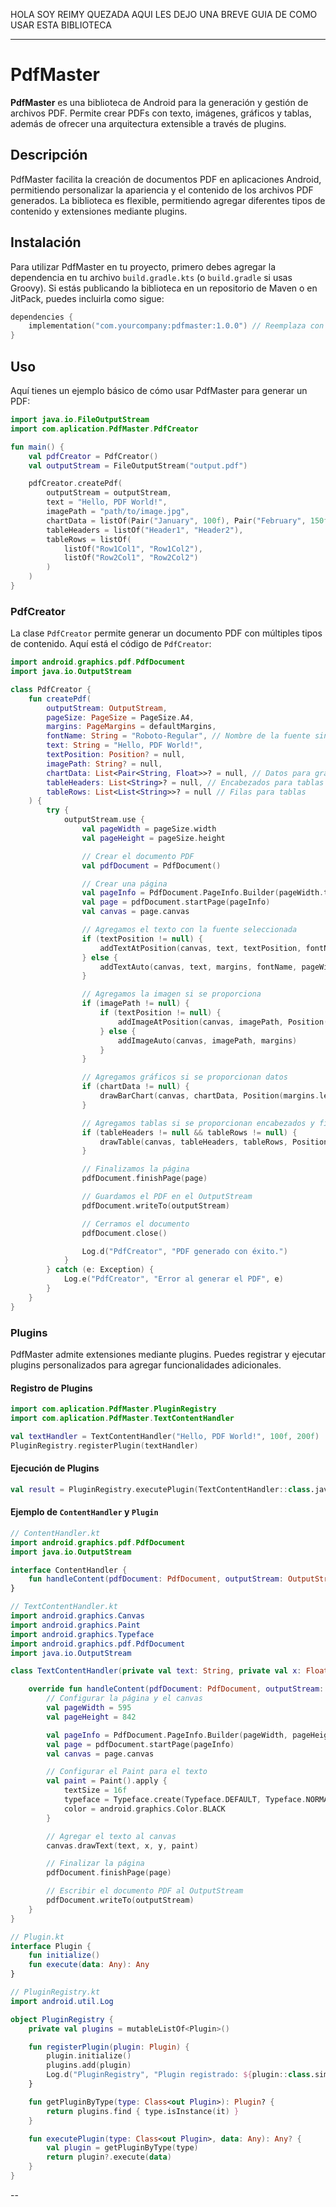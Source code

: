 HOLA SOY REIMY QUEZADA AQUI LES DEJO UNA BREVE GUIA DE COMO USAR ESTA BIBLIOTECA

---

# PdfMaster

**PdfMaster** es una biblioteca de Android para la generación y gestión de archivos PDF. Permite crear PDFs con texto, imágenes, gráficos y tablas, además de ofrecer una arquitectura extensible a través de plugins.

## Descripción

PdfMaster facilita la creación de documentos PDF en aplicaciones Android, permitiendo personalizar la apariencia y el contenido de los archivos PDF generados. La biblioteca es flexible, permitiendo agregar diferentes tipos de contenido y extensiones mediante plugins.

## Instalación

Para utilizar PdfMaster en tu proyecto, primero debes agregar la dependencia en tu archivo `build.gradle.kts` (o `build.gradle` si usas Groovy). Si estás publicando la biblioteca en un repositorio de Maven o en JitPack, puedes incluirla como sigue:

```kotlin
dependencies {
    implementation("com.yourcompany:pdfmaster:1.0.0") // Reemplaza con el grupo y versión correctos
}
```

## Uso

Aquí tienes un ejemplo básico de cómo usar PdfMaster para generar un PDF:

```kotlin
import java.io.FileOutputStream
import com.aplication.PdfMaster.PdfCreator

fun main() {
    val pdfCreator = PdfCreator()
    val outputStream = FileOutputStream("output.pdf")

    pdfCreator.createPdf(
        outputStream = outputStream,
        text = "Hello, PDF World!",
        imagePath = "path/to/image.jpg",
        chartData = listOf(Pair("January", 100f), Pair("February", 150f)),
        tableHeaders = listOf("Header1", "Header2"),
        tableRows = listOf(
            listOf("Row1Col1", "Row1Col2"),
            listOf("Row2Col1", "Row2Col2")
        )
    )
}
```

### PdfCreator

La clase `PdfCreator` permite generar un documento PDF con múltiples tipos de contenido. Aquí está el código de `PdfCreator`:

```kotlin
import android.graphics.pdf.PdfDocument
import java.io.OutputStream

class PdfCreator {
    fun createPdf(
        outputStream: OutputStream,
        pageSize: PageSize = PageSize.A4,
        margins: PageMargins = defaultMargins,
        fontName: String = "Roboto-Regular", // Nombre de la fuente sin extensión
        text: String = "Hello, PDF World!",
        textPosition: Position? = null,
        imagePath: String? = null,
        chartData: List<Pair<String, Float>>? = null, // Datos para gráficos
        tableHeaders: List<String>? = null, // Encabezados para tablas
        tableRows: List<List<String>>? = null // Filas para tablas
    ) {
        try {
            outputStream.use {
                val pageWidth = pageSize.width
                val pageHeight = pageSize.height

                // Crear el documento PDF
                val pdfDocument = PdfDocument()

                // Crear una página
                val pageInfo = PdfDocument.PageInfo.Builder(pageWidth.toInt(), pageHeight.toInt(), 1).create()
                val page = pdfDocument.startPage(pageInfo)
                val canvas = page.canvas

                // Agregamos el texto con la fuente seleccionada
                if (textPosition != null) {
                    addTextAtPosition(canvas, text, textPosition, fontName, margins, pdfDocument)
                } else {
                    addTextAuto(canvas, text, margins, fontName, pageWidth, pageHeight, pdfDocument)
                }

                // Agregamos la imagen si se proporciona
                if (imagePath != null) {
                    if (textPosition != null) {
                        addImageAtPosition(canvas, imagePath, Position(textPosition.x, textPosition.y + 100))
                    } else {
                        addImageAuto(canvas, imagePath, margins)
                    }
                }

                // Agregamos gráficos si se proporcionan datos
                if (chartData != null) {
                    drawBarChart(canvas, chartData, Position(margins.left, margins.top + 200))
                }

                // Agregamos tablas si se proporcionan encabezados y filas
                if (tableHeaders != null && tableRows != null) {
                    drawTable(canvas, tableHeaders, tableRows, Position(margins.left, margins.top + 400))
                }

                // Finalizamos la página
                pdfDocument.finishPage(page)

                // Guardamos el PDF en el OutputStream
                pdfDocument.writeTo(outputStream)

                // Cerramos el documento
                pdfDocument.close()

                Log.d("PdfCreator", "PDF generado con éxito.")
            }
        } catch (e: Exception) {
            Log.e("PdfCreator", "Error al generar el PDF", e)
        }
    }
}
```

### Plugins

PdfMaster admite extensiones mediante plugins. Puedes registrar y ejecutar plugins personalizados para agregar funcionalidades adicionales.

#### Registro de Plugins

```kotlin
import com.aplication.PdfMaster.PluginRegistry
import com.aplication.PdfMaster.TextContentHandler

val textHandler = TextContentHandler("Hello, PDF World!", 100f, 200f)
PluginRegistry.registerPlugin(textHandler)
```

#### Ejecución de Plugins

```kotlin
val result = PluginRegistry.executePlugin(TextContentHandler::class.java, someData)
```

#### Ejemplo de `ContentHandler` y `Plugin`

```kotlin
// ContentHandler.kt
import android.graphics.pdf.PdfDocument
import java.io.OutputStream

interface ContentHandler {
    fun handleContent(pdfDocument: PdfDocument, outputStream: OutputStream, content: ByteArray)
}

// TextContentHandler.kt
import android.graphics.Canvas
import android.graphics.Paint
import android.graphics.Typeface
import android.graphics.pdf.PdfDocument
import java.io.OutputStream

class TextContentHandler(private val text: String, private val x: Float, private val y: Float) : ContentHandler {

    override fun handleContent(pdfDocument: PdfDocument, outputStream: OutputStream, convertedData: ByteArray) {
        // Configurar la página y el canvas
        val pageWidth = 595
        val pageHeight = 842

        val pageInfo = PdfDocument.PageInfo.Builder(pageWidth, pageHeight, 1).create()
        val page = pdfDocument.startPage(pageInfo)
        val canvas = page.canvas

        // Configurar el Paint para el texto
        val paint = Paint().apply {
            textSize = 16f
            typeface = Typeface.create(Typeface.DEFAULT, Typeface.NORMAL)
            color = android.graphics.Color.BLACK
        }

        // Agregar el texto al canvas
        canvas.drawText(text, x, y, paint)

        // Finalizar la página
        pdfDocument.finishPage(page)

        // Escribir el documento PDF al OutputStream
        pdfDocument.writeTo(outputStream)
    }
}

// Plugin.kt
interface Plugin {
    fun initialize()
    fun execute(data: Any): Any
}

// PluginRegistry.kt
import android.util.Log

object PluginRegistry {
    private val plugins = mutableListOf<Plugin>()

    fun registerPlugin(plugin: Plugin) {
        plugin.initialize()
        plugins.add(plugin)
        Log.d("PluginRegistry", "Plugin registrado: ${plugin::class.simpleName}")
    }

    fun getPluginByType(type: Class<out Plugin>): Plugin? {
        return plugins.find { type.isInstance(it) }
    }

    fun executePlugin(type: Class<out Plugin>, data: Any): Any? {
        val plugin = getPluginByType(type)
        return plugin?.execute(data)
    }
}
```

--
